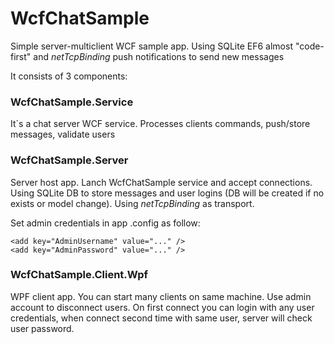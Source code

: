 # WcfChatSample
Simple server-multiclient WCF sample app. Using SQLite EF6 almost "code-first" and *netTcpBinding* push notifications to send new messages

It consists of 3 components:

### WcfChatSample.Service
It`s a chat server WCF service. Processes clients commands, push/store messages, validate users

### WcfChatSample.Server
Server host app. Lanch WcfChatSample service and accept connections. Using SQLite DB to store messages and user logins (DB will be created if no exists or model change). Using *netTcpBinding* as transport.

Set admin credentials in app .config as follow:
```
<add key="AdminUsername" value="..." />
<add key="AdminPassword" value="..." />
```
### WcfChatSample.Client.Wpf
WPF client app. You can start many clients on same machine. Use admin account to disconnect users. On first connect you can login with any user credentials, when connect second time with same user, server will check user password.
